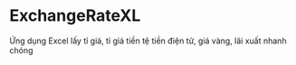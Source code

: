 # ExchangeRateXL
 Ứng dụng Excel lấy tỉ giá, tỉ giá tiền tệ tiền điện tử, giá vàng, lãi xuất nhanh chóng
